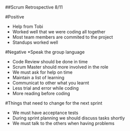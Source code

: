 ##Scrum Retrospective 8/11

#Positive
* Help from Tobi
* Worked well that we were coding all together
* Most team members are commited to the project
* Standups worked well

#Negative
*Speak the group language
* Code Review should be done in time
* Scrum Master should more involved in the role
* We must ask for help on time
* Maintain a list of learning
* Communicat to other what you learnt
* Less trial and error while coding
* More reading before coding

#Things that need to change for the next sprint

* We must have acceptance tests
* During sprint planning we should discuss tasks shortly
* We must talk to the others when having problems

